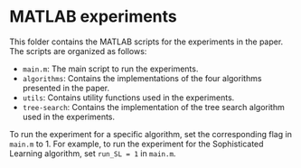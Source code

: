 # MATLAB experiments
This folder contains the MATLAB scripts for the experiments in the paper. The scripts are organized as follows:

- `main.m`: The main script to run the experiments.
- `algorithms`: Contains the implementations of the four algorithms presented in the paper.
- `utils`: Contains utility functions used in the experiments.
- `tree-search`: Contains the implementation of the tree search algorithm used in the experiments.

To run the experiment for a specific algorithm, set the corresponding flag in `main.m` to 1. For example, to run the experiment for the Sophisticated Learning algorithm, set `run_SL = 1` in `main.m`.